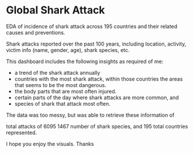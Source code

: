 # Global Shark Attack
EDA of incidence of shark attack across 195 countries and their related causes and preventions.

Shark attacks reported over the past 100 years, including location, activity, victim info (name, gender, age), shark species, etc.

This dashboard includes the following insights as required of me:

* a trend of the shark attack annually
* countries with the most shark attack, within those countries the areas that seems to be the most dangerous.
* the body parts that are most often injured.
* certain parts of the day where shark attacks are more common, and
* species of shark that attack most often.

The data was too messy, but was able to retrieve these information of

total attacks of 6095
1467 number of shark species, and
195 total countries represented.

I hope you enjoy the visuals. Thanks
